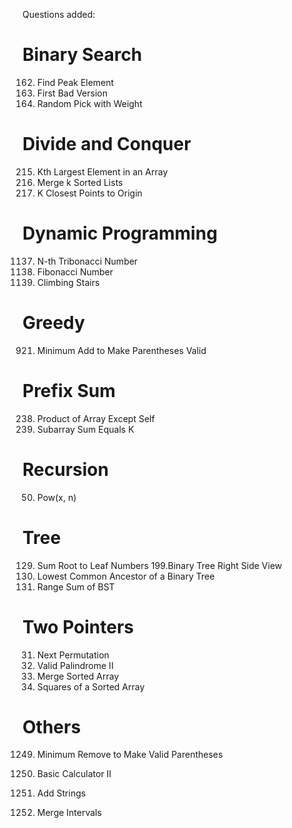 Questions added:

# Binary Search

162. Find Peak Element
278. First Bad Version
528. Random Pick with Weight

# Divide and Conquer

215. Kth Largest Element in an Array
23. Merge k Sorted Lists
973. K Closest Points to Origin

# Dynamic Programming

1137. N-th Tribonacci Number
509. Fibonacci Number
70. Climbing Stairs

# Greedy

921. Minimum Add to Make Parentheses Valid

# Prefix Sum

238. Product of Array Except Self
560. Subarray Sum Equals K

# Recursion

50. Pow(x, n)

# Tree

129. Sum Root to Leaf Numbers
199.Binary Tree Right Side View
236. Lowest Common Ancestor of a Binary Tree
938. Range Sum of BST

# Two Pointers

31. Next Permutation
680. Valid Palindrome II
88. Merge Sorted Array
977. Squares of a Sorted Array

# Others

1249. Minimum Remove to Make Valid Parentheses

227. Basic Calculator II

15. Add Strings
56. Merge Intervals
